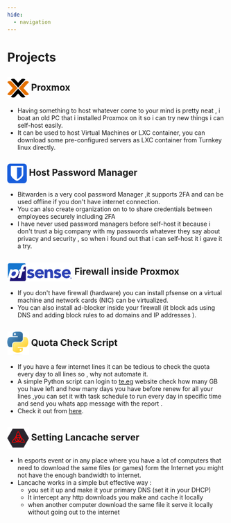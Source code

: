 ```yaml
---
hide:
  - navigation
---
```


# Projects

## <img align="center" style="center: left;" src="../assets/proxmox.png" width="50"/> Proxmox

- Having something to host whatever come to your mind is pretty neat , i boat an old PC that i installed Proxmox on it so i can try new things i can self-host easily.
- It can be used to host Virtual Machines or LXC container, you can download some pre-configured servers as LXC container from Turnkey linux directly.

## <img align="center" style="center: left;" src="../assets/bitwarden.png" width="45"/> Host Password Manager

- Bitwarden is a very cool password Manager ,it supports 2FA and can be used offline if you don't have internet connection.
- You can also create organization on to to share credentials between employees securely including 2FA
- I have never used password managers before self-host it because i don't trust a big company with my passwords whatever they say about privacy and security , so when i found out that i can self-host it i gave it a try.
## <img align="center" style="center: left;" src="../assets/pfsense.png" width="150"/>  Firewall inside Proxmox

- If you don't have firewall (hardware) you can install pfsense on a virtual machine and network cards (NIC) can be virtualized.
- You can also install ad-blocker inside your firewall (it block ads using DNS and adding block rules to ad domains and IP addresses ).
## <img align="center" style="center: left;" src="../assets/python.png" width="50"/> Quota Check Script

- If you have a few internet lines it can be tedious to check the quota every day to all lines so , why not automate it.
- A simple Python script can login to [te.eg](https://te.eg) website check how many GB you have left and how many days you have before renew for all your lines ,you can set it with task schedule to run every day in specific time and send you whats app message with the report .
- Check it out from [here](https://github.com/AbanoubEhab/we_qouta_checker_Egypt).
## <img align="center" style="center: left;" src="../assets/lancache.png" width="50"/> Setting Lancache server 

- In esports event or in any place where you have a lot of computers that need to download the same files (or games) form the Internet you might not have the enough bandwidth to internet.
- Lancache works in a simple but effective way :
	- you set it up and make it your primary DNS (set it in your DHCP)
	- It intercept any http downloads you make and cache it locally
	- when another computer download the same file it serve it locally without going out to the internet
